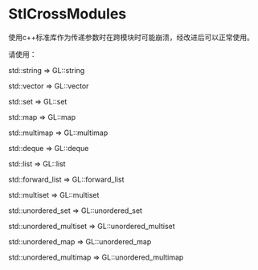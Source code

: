 # StlCrossModules
使用c++标准库作为传递参数时在跨模块时可能崩溃，经改进后可以正常使用。

请使用：

std::string   => GL::string

std::vector   => GL::vector

std::set      => GL::set

std::map      => GL::map

std::multimap => GL::multimap

std::deque    => GL::deque

std::list     => GL::list

std::forward_list       => GL::forward_list

std::multiset           => GL::multiset

std::unordered_set      => GL::unordered_set

std::unordered_multiset => GL::unordered_multiset

std::unordered_map      => GL::unordered_map

std::unordered_multimap => GL::unordered_multimap
